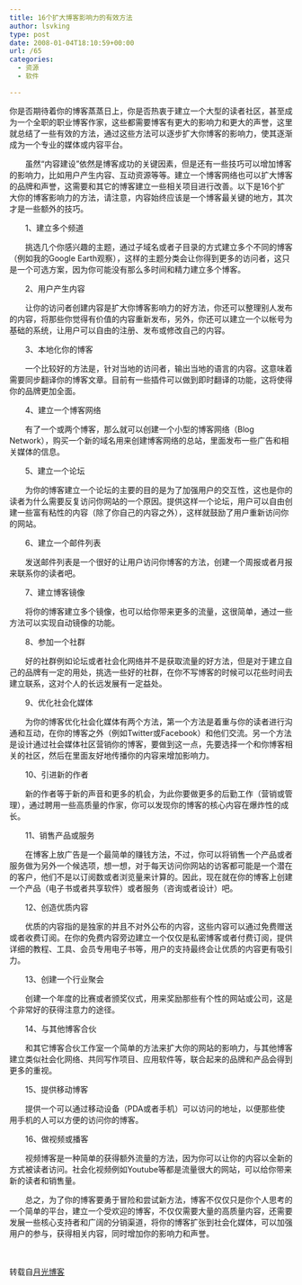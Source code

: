 ```yaml
---
title: 16个扩大博客影响力的有效方法
author: lsvking
type: post
date: 2008-01-04T18:10:59+00:00
url: /65
categories:
  - 资源
  - 软件

---
```

你是否期待着你的博客蒸蒸日上，你是否热衷于建立一个大型的读者社区，甚至成为一个全职的职业博客作家，这些都需要博客有更大的影响力和更大的声誉，这里就总结了一些有效的方法，通过这些方法可以逐步扩大你博客的影响力，使其逐渐成为一个专业的媒体或内容平台。
  
　　虽然“内容建设”依然是博客成功的关键因素，但是还有一些技巧可以增加博客的影响力，比如用户产生内容、互动资源等等。建立一个博客网络也可以扩大博客的品牌和声誉，这需要和其它的博客建立一些相关项目进行改善。以下是16个扩大你的博客影响力的方法，请注意，内容始终应该是一个博客最关键的地方，其次才是一些额外的技巧。
  
　　1、建立多个频道
  
　　挑选几个你感兴趣的主题，通过子域名或者子目录的方式建立多个不同的博客（例如我的Google Earth观察），这样的主题分类会让你得到更多的访问者，这只是一个可选方案，因为你可能没有那么多时间和精力建立多个博客。
  
　　2、用户产生内容
  
　　让你的访问者创建内容是扩大你博客影响力的好方法，你还可以整理别人发布的内容，将那些你觉得有价值的内容重新发布，另外，你还可以建立一个以帐号为基础的系统，让用户可以自由的注册、发布或修改自己的内容。
  
　　3、本地化你的博客
  
　　一个比较好的方法是，针对当地的访问者，输出当地的语言的内容。这意味着需要同步翻译你的博客文章。目前有一些插件可以做到即时翻译的功能，这将使得你的品牌更加全面。
  
　　4、建立一个博客网络
  
　　有了一个或两个博客，那么就可以创建一个小型的博客网络（Blog Network），购买一个新的域名用来创建博客网络的总站，里面发布一些广告和相关媒体的信息。
  
　　5、建立一个论坛
  
　　为你的博客建立一个论坛的主要的目的是为了加强用户的交互性，这也是你的读者为什么需要反复访问你网站的一个原因。提供这样一个论坛，用户可以自由创建一些富有粘性的内容（除了你自己的内容之外），这样就鼓励了用户重新访问你的网站。
  
　　6、建立一个邮件列表
  
　　发送邮件列表是一个很好的让用户访问你博客的方法，创建一个周报或者月报来联系你的读者吧。
  
　　7、建立博客镜像
  
　　将你的博客建立多个镜像，也可以给你带来更多的流量，这很简单，通过一些方法可以实现自动镜像的功能。
  
　　8、参加一个社群
  
　　好的社群例如论坛或者社会化网络并不是获取流量的好方法，但是对于建立自己的品牌有一定的用处，挑选一些好的社群，在你不写博客的时候可以花些时间去建立联系，这对个人的长远发展有一定益处。
  
　　9、优化社会化媒体
  
　　为你的博客优化社会化媒体有两个方法，第一个方法是着重与你的读者进行沟通和互动，在你的博客之外（例如Twitter或Facebook）和他们交流。另一个方法是设计通过社会媒体社区营销你的博客，要做到这一点，先要选择一个和你博客相关的社区，然后在里面友好地传播你的内容来增加影响力。
  
　　10、引进新的作者
  
　　新的作者等于新的声音和更多的机会，为此你要做更多的后勤工作（营销或管理），通过聘用一些高质量的作家，你可以发现你的博客的核心内容在爆炸性的成长。
  
　　11、销售产品或服务
  
　　在博客上放广告是一个最简单的赚钱方法，不过，你可以将销售一个产品或者服务做为另外一个候选项，想一想，对于每天访问你网站的访客都可能是一个潜在的客户，他们不是以订阅数或者浏览量来计算的。因此，现在就在你的博客上创建一个产品（电子书或者共享软件）或者服务（咨询或者设计）吧。
  
　　12、创造优质内容
  
　　优质的内容指的是独家的并且不对外公布的内容，这些内容可以通过免费赠送或者收费订阅。在你的免费内容旁边建立一个仅仅是私密博客或者付费订阅，提供详细的教程、工具、会员专用电子书等，用户的支持最终会让优质的内容更有吸引力。
  
　　13、创建一个行业聚会
  
　　创建一个年度的比赛或者颁奖仪式，用来奖励那些有个性的网站或公司，这是个非常好的获得注意力的途径。
  
　　14、与其他博客合伙
  
　　和其它博客合伙工作室一个简单的方法来扩大你的网站的影响力，与其他博客建立类似社会化网络、共同写作项目、应用软件等，联合起来的品牌和产品会得到更多的重视。
  
　　15、提供移动博客
  
　　提供一个可以通过移动设备（PDA或者手机）可以访问的地址，以便那些使用手机的人可以方便的访问你的博客。
  
　　16、做视频或播客
  
　　视频博客是一种简单的获得额外流量的方法，因为你可以让你的内容以全新的方式被读者访问。社会化视频例如Youtube等都是流量很大的网站，可以给你带来新的读者和销售量。
  
　　总之，为了你的博客要勇于冒险和尝试新方法，博客不仅仅只是你个人思考的一个简单的平台，建立一个受欢迎的博客，不仅仅需要大量的高质量内容，还需要发展一些核心支持者和广阔的分销渠道，将你的博客扩张到社会化媒体，可以加强用户的参与，获得相关内容，同时增加你的影响力和声誉。
  
　　
  
转载自[月光博客][1]

 [1]: http://www.williamlong.info/